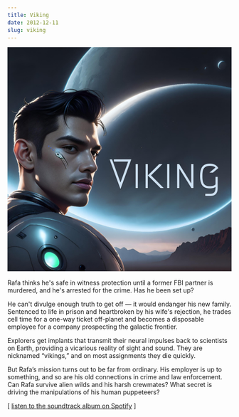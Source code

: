 ```yaml
---
title: Viking
date: 2012-12-11
slug: viking
---
```


<img src="assets/viking-album-cover.jpg" />

Rafa thinks he's safe in witness protection until a former FBI partner is murdered, and he's arrested for the crime. Has he been set up?

He can't divulge enough truth to get off &mdash; it would endanger his new family. Sentenced to life in prison and heartbroken by his wife's rejection, he trades cell time for a one-way ticket off-planet and becomes a disposable employee for a company prospecting the galactic frontier.

Explorers get implants that transmit their neural impulses back to scientists on Earth, providing a vicarious reality of sight and sound. They are nicknamed “vikings,” and on most assignments they die quickly.

But Rafa’s mission turns out to be far from ordinary. His employer is up to something, and so are his old connections in crime and law enforcement. Can Rafa survive alien wilds and his harsh crewmates? What secret is driving the manipulations of his human puppeteers?

\[ [listen to the soundtrack album on Spotify](https://open.spotify.com/album/5FJ4esOeqmQndx6NnVBjCE?si=9lWDBW_AQHWk6eWN84gSFg) \]
